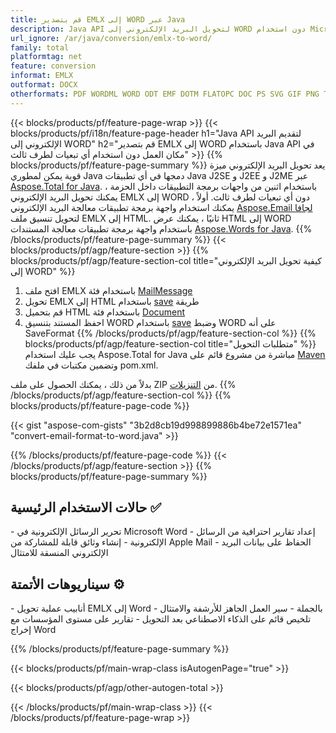 ```yaml
---
title: قم بتصدير EMLX إلى WORD عبر Java
description: Java API لتحويل البريد الإلكتروني إلى WORD دون استخدام Microsoft Word أو Outlook
url_ignore: /ar/java/conversion/emlx-to-word/
family: total
platformtag: net
feature: conversion
informat: EMLX
outformat: DOCX
otherformats: PDF WORDML WORD ODT EMF DOTM FLATOPC DOC PS SVG GIF PNG TEXT OTT RTF DOCM TIFF DOTX JPEG EPUB PCL DOCX XPS DOT
---
```

{{< blocks/products/pf/feature-page-wrap >}}
{{< blocks/products/pf/i18n/feature-page-header h1="Java API لتقديم البريد الإلكتروني إلى WORD" h2="قم بتصدير EMLX إلى WORD باستخدام Java API في مكان العمل دون استخدام أي تبعيات لطرف ثالث" >}}
{{% blocks/products/pf/feature-page-summary %}}
يعد تحويل البريد الإلكتروني ميزة قوية يمكن لمطوري Java دمجها في أي تطبيقات Java J2SE و J2EE و J2ME عبر [Aspose.Total for Java](https://products.aspose.com/total/java/). باستخدام اثنين من واجهات برمجة التطبيقات داخل الحزمة ، يمكنك تحويل البريد الإلكتروني EMLX إلى WORD دون أي تبعيات لطرف ثالث. أولاً ، يمكنك استخدام واجهة برمجة تطبيقات معالجة البريد الإلكتروني [Aspose.Email لجافا](https://products.aspose.com/email/java/) لتحويل تنسيق ملف EMLX إلى HTML. ثانيًا ، يمكنك عرض HTML إلى WORD باستخدام واجهة برمجة تطبيقات معالجة المستندات [Aspose.Words for Java](https://products.aspose.com/words/java/).
{{% /blocks/products/pf/feature-page-summary  %}}
{{< blocks/products/pf/agp/feature-section >}}
{{% blocks/products/pf/agp/feature-section-col title="كيفية تحويل البريد الإلكتروني إلى WORD" %}}
1. افتح ملف EMLX باستخدام فئة [MailMessage](https://reference.aspose.com/email/java/com.aspose.email/mailmessage)
2. تحويل EMLX إلى HTML باستخدام [save](https://reference.aspose.com/email/java/com.aspose.email/MailMessage#save (java.io.OutputStream،٪20com.aspose.emlx.SaveOptions)) طريقة
3. قم بتحميل HTML باستخدام فئة [Document](https://reference.aspose.com/words/java/com.aspose.words/Document)
4. احفظ المستند بتنسيق WORD باستخدام [save](https://reference.aspose.com/words/java/com.aspose.words/Document#save (java.lang.String، com.aspose.words.SaveOptions)) وضبط WORD على أنه SaveFormat
{{% /blocks/products/pf/agp/feature-section-col %}}
{{% blocks/products/pf/agp/feature-section-col title="متطلبات التحويل" %}}
يجب عليك استخدام Aspose.Total for Java مباشرة من مشروع قائم على [Maven](https://releases.aspose.com/total/java/) وتضمين مكتبات في ملفك pom.xml.

بدلاً من ذلك ، يمكنك الحصول على ملف ZIP من [التنزيلات](https://releases.aspose.com/total/java).
{{% /blocks/products/pf/agp/feature-section-col %}}
{{% blocks/products/pf/feature-page-code %}}
{{< gist "aspose-com-gists" "3b2d8cb19d998899886b4be72e1571ea" "convert-email-format-to-word.java" >}}
{{% /blocks/products/pf/feature-page-code %}}
{{< /blocks/products/pf/agp/feature-section >}}
{{% blocks/products/pf/feature-page-summary %}}
<h2>حالات الاستخدام الرئيسية ✅</h2>  
- تحرير الرسائل الإلكترونية في Microsoft Word  
- إعداد تقارير احترافية من الرسائل الإلكترونية  
- إنشاء وثائق قابلة للمشاركة من Apple Mail  
- الحفاظ على بيانات البريد الإلكتروني المنسقة للامتثال  

<h2>سيناريوهات الأتمتة ⚙️</h2>  
- أنابيب عملية تحويل EMLX إلى Word بالجملة  
- سير العمل الجاهز للأرشفة والامتثال  
- تلخيص قائم على الذكاء الاصطناعي بعد التحويل  
- تقارير على مستوى المؤسسات مع إخراج Word
{{% /blocks/products/pf/feature-page-summary %}}
{{< blocks/products/pf/main-wrap-class isAutogenPage="true" >}}

{{< blocks/products/pf/agp/other-autogen-total >}}

{{< /blocks/products/pf/main-wrap-class >}}
{{< /blocks/products/pf/feature-page-wrap >}}